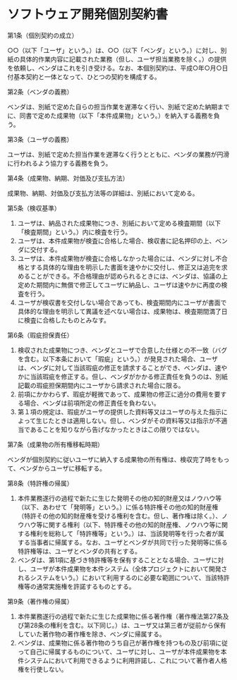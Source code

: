 # ソフトウェア開発個別契約書

第1条（個別契約の成立）

○○（以下「ユーザ」という。）は、○○（以下「ベンダ」という。）に対し、別紙の具体的作業内容に記載された業務（但し、ユーザ担当業務を除く。）の提供を依頼し、ベンダはこれを引き受ける。なお、本個別契約は、平成○年○月○日付基本契約と一体となって、ひとつの契約を構成する。

第2条（ベンダの義務）

ベンダは、別紙で定めた自らの担当作業を遅滞なく行い、別紙で定めた納期までに、同書で定めた成果物（以下「本件成果物」という。）を納入する義務を負う。

第3条（ユーザの義務）

ユーザは、別紙で定めた担当作業を遅滞なく行うとともに、ベンダの業務が円滑に行われるよう協力する義務を負う。

第4条（成果物、納期、対価及び支払方法）

成果物、納期、対価及び支払方法等の詳細は、別紙において定める。

第5条（検収基準）
  1. ユーザは、納品された成果物につき、別紙において定める検査期間（以下「検査期間」という。）内に検査を行う。
  1. ユーザは、本件成果物が検査に合格した場合、検収書に記名押印の上、ベンダに交付する。
  1. ユーザは、本件成果物が検査に合格しなかった場合には、ベンダに対し不合格とする具体的な理由を明示した書面を速やかに交付し、修正又は追完を求めることができる。不合格理由が認められるときには、ベンダは、協議の上定めた期間内に無償で修正してユーザに納品し、ユーザは速やかに再度の検査を行う。
  1. ユーザが検収書を交付しない場合であっても、検査期間内にユーザが書面で具体的な理由を明示して異議を述べない場合は、成果物は、検査期間満了日に検査に合格したものとみなす。
 
第6条（瑕疵担保責任）
  1. 検収された成果物につき、ベンダとユーザで合意した仕様との不一致（バグを含む。以下本条において「瑕疵」という。）が発見された場合、ユーザは、ベンダに対して当該瑕疵の修正を請求することができ、ベンダは、速やかに当該瑕疵を修正する。但し、ベンダがかかる修正責任を負うのは、別紙記載の瑕疵担保期間内にユーザから請求された場合に限る。
  1. 前項にかかわらず、瑕疵が軽微であって、成果物の修正に過分の費用を要する場合、ベンダは前項所定の修正責任を負わない。
  1. 第１項の規定は、瑕疵がユーザの提供した資料等又はユーザの与えた指示によって生じたときは適用しない。但し、ベンダがその資料等又は指示が不適当であることを知りながら告げなかったときはこの限りではない。

第7条（成果物の所有権移転時期）

ベンダが個別契約に従いユーザに納入する成果物の所有権は、検収完了時をもって、ベンダからユーザに移転する。

第8条（特許権の帰属）
  1. 本件業務遂行の過程で新たに生じた発明その他の知的財産又はノウハウ等（以下、あわせて「発明等」という。）に係る特許権その他の知的財産権（特許その他の知的財産権を受ける権利を含む。但し、著作権は除く。）、ノウハウ等に関する権利（以下、特許権その他の知的財産権、ノウハウ等に関する権利を総称して「特許権等」という。）は、当該発明等を行った者が属する当事者に帰属する。なお、ユーザとベンダが共同で行った発明等に係る特許権等は、ユーザとベンダの共有とする。
  1. ベンダは、第1項に基づき特許権等を保有することとなる場合、ユーザに対し、ユーザが本件成果物を本件システム（全体プロジェクトにおいて開発されるシステムをいう。）において利用するのに必要な範囲について、当該特許権等の通常実施権を許諾するものとする。

第9条（著作権の帰属）
  1. 本件業務遂行の過程で新たに生じた成果物に係る著作権（著作権法第27条及び第28条の権利を含む。以下同じ。）は、ユーザ又は第三者が従前から保有していた著作物の著作権を除き、ベンダに帰属する。 
  1. ベンダは、成果物に係る著作物のうち自己が著作権を持つもの及び前項に従って自己に帰属するものについて、ユーザに対し、ユーザが本件成果物を本件システムにおいて利用できるように利用許諾し、これについて著作者人格権を行使しない。
